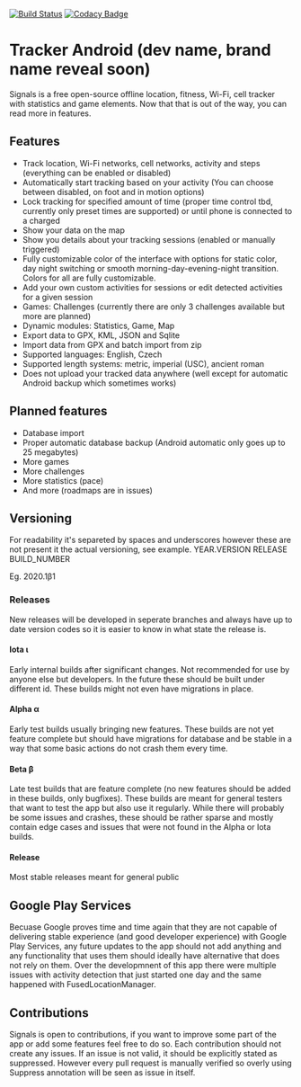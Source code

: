 [![Build Status](https://travis-ci.org/adsamcik/Tracker-Android.svg?branch=master)](https://travis-ci.org/adsamcik/Tracker-Android)
[![Codacy Badge](https://api.codacy.com/project/badge/Grade/43cf544eff334ca0a3a15c7791a64e27)](https://www.codacy.com/app/adsamcik/Tracker-Android?utm_source=github.com&amp;utm_medium=referral&amp;utm_content=adsamcik/Tracker-Android&amp;utm_campaign=Badge_Grade)

# Tracker Android (dev name, brand name reveal soon)

Signals is a free open-source offline location, fitness, Wi-Fi, cell tracker with statistics and game elements. Now that that is out of the way, you can read more in features.

## Features

- Track location, Wi-Fi networks, cell networks, activity and steps (everything can be enabled or disabled)
- Automatically start tracking based on your activity (You can choose between disabled, on foot and in motion options)
- Lock tracking for specified amount of time (proper time control tbd, currently only preset times are supported) or until phone is connected to a charged
- Show your data on the map
- Show you details about your tracking sessions (enabled or manually triggered)
- Fully customizable color of the interface with options for static color, day night switching or smooth morning-day-evening-night transition. Colors for all are fully customizable.
- Add your own custom activities for sessions or edit detected activities for a given session
- Games: Challenges (currently there are only 3 challenges available but more are planned)
- Dynamic modules: Statistics, Game, Map
- Export data to GPX, KML, JSON and Sqlite
- Import data from GPX and batch import from zip
- Supported languages: English, Czech
- Supported length systems: metric, imperial (USC), ancient roman
- Does not upload your tracked data anywhere (well except for automatic Android backup which sometimes works)

## Planned features

- Database import
- Proper automatic database backup (Android automatic only goes up to 25 megabytes)
- More games
- More challenges
- More statistics (pace)
- And more (roadmaps are in issues)

## Versioning

For readability it's separeted by spaces and underscores however these are not present it the actual versioning, see example.
YEAR.VERSION RELEASE BUILD_NUMBER

Eg. 2020.1β1

### Releases

New releases will be developed in seperate branches and always have up to date version codes so it is easier to know in what state the release is.

#### Iota ι

Early internal builds after significant changes. Not recommended for use by anyone else but developers. In the future these should be built under different id. These builds might not even have migrations in place.

#### Alpha α

Early test builds usually bringing new features. These builds are not yet feature complete but should have migrations for database and be stable in a way that some basic actions do not crash them every time.

#### Beta β

Late test builds that are feature complete (no new features should be added in these builds, only bugfixes). These builds are meant for general testers that want to test the app but also use it regularly. While there will probably be some issues and crashes, these should be rather sparse and mostly contain edge cases and issues that were not found in the Alpha or Iota builds.

#### Release

Most stable releases meant for general public

## Google Play Services

Becuase Google proves time and time again that they are not capable of delivering stable experience (and good developer experience) with Google Play Services, any future updates to the app should not add anything and any functionality that uses them should ideally have alternative that does not rely on them. Over the developmnent of this app there were multiple issues with activity detection that just started one day and the same happened with FusedLocationManager.

## Contributions

Signals is open to contributions, if you want to improve some part of the app or add some features feel free to do so. Each contribution should not create any issues. If an issue is not valid, it should be explicitly stated as suppressed. However every pull request is manually verified so overly using Suppress annotation will be seen as issue in itself.
